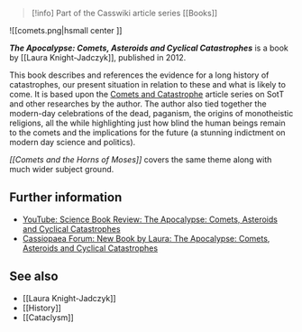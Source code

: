 > [!info] Part of the Casswiki article series [[Books]]

![[comets.png|hsmall center ]] 


_**The Apocalypse: Comets, Asteroids and Cyclical Catastrophes**_ is a book by [[Laura Knight-Jadczyk]], published in 2012.

This book describes and references the evidence for a long history of catastrophes, our present situation in relation to these and what is likely to come. It is based upon the [Comets and Catastrophe](http://www.sott.net/topic/10-Comets-and-Catastrophe-Series) article series on SotT and other researches by the author. The author also tied together the modern-day celebrations of the dead, paganism, the origins of monotheistic religions, all the while highlighting just how blind the human beings remain to the comets and the implications for the future (a stunning indictment on modern day science and politics).

_[[Comets and the Horns of Moses]]_ covers the same theme along with much wider subject ground.

Further information
-------------------

*   [YouTube: Science Book Review: The Apocalypse: Comets, Asteroids and Cyclical Catastrophes](https://www.youtube.com/watch?v=bJFKzcXPChQ)
*   [Cassiopaea Forum: New Book by Laura: The Apocalypse: Comets, Asteroids and Cyclical Catastrophes](https://cassiopaea.org/forum/index.php/topic,28623.0.html)

See also
--------

*   [[Laura Knight-Jadczyk]]
*   [[History]]
*   [[Cataclysm]]